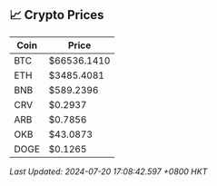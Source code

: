 ## 📈 Crypto Prices

| Coin | Price |
| ---- | ----- |
| BTC | $66536.1410 |
| ETH | $3485.4081 |
| BNB | $589.2396 |
| CRV | $0.2937 |
| ARB | $0.7856 |
| OKB | $43.0873 |
| DOGE | $0.1265 |

_Last Updated: 2024-07-20 17:08:42.597 +0800 HKT_